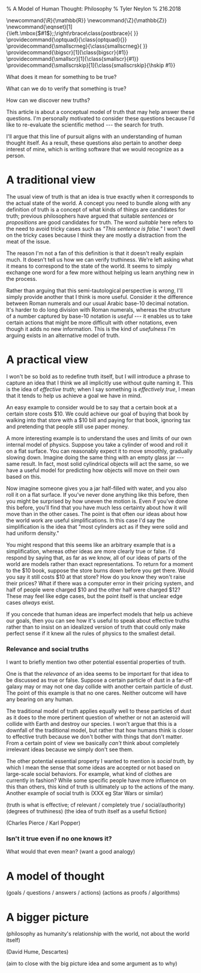 % A Model of Human Thought: Philosophy
% Tyler Neylon
% 216.2018

\newcommand{\R}{\mathbb{R}}
\newcommand{\Z}{\mathbb{Z}}
\newcommand{\eqnset}[1]{\left.\mbox{$#1$}\;\;\right\rbrace\class{postbrace}{ }}
\providecommand{\optquad}{\class{optquad}{}}
\providecommand{\smallscrneg}{\class{smallscrneg}{ }}
\providecommand{\bigscr}[1]{\class{bigscr}{#1}}
\providecommand{\smallscr}[1]{\class{smallscr}{#1}}
\providecommand{\smallscrskip}[1]{\class{smallscrskip}{\hskip #1}}

What does it mean for something to be true?

What can we do to verify that something is true?

How can we discover new truths?

This article is about a conceptual model of truth that may help answer
these questions.
I'm personally motivated to consider these questions because I'd like to
re-evaluate the scientific method --- the search for truth.

I'll argue that this line of pursuit aligns with an understanding of human
thought itself. As a result, these questions also pertain to another deep
interest of mine, which is writing software that we would recognize as a person.

# A traditional view

The usual view of truth is that an idea is true exactly when
it corresponds to the actual state of the world. A concept you
need to bundle along with any definition of truth is a concept
of what kinds of things are candidates for truth; previous
philosophers have argued that suitable *sentences* or
*propositions* are good candidates for truth. The word *suitable*
here refers to the need to avoid tricky cases such as
*"This sentence is false."* I won't dwell on the tricky
cases because I think they are mostly a distraction from
the meat of the issue.

The reason I'm not a fan of this definition is that it
doesn't really explain much. It doesn't tell us how we can
verify truthiness. We're left asking what it means to
correspond to the state of the world. It seems to simply
exchange one word for a few more without helping us
learn anything new in the process.

Rather than arguing that this semi-tautological perspective
is *wrong*, I'll simply provide another that I think is
more useful. Consider it the difference between Roman
numerals and our usual Arabic base-10 decimal notation.
It's harder
to do long division with Roman numerals, whereas
the structure of a number captured by base-10 notation
is *useful* --- it enables us to take certain
actions that might be more difficult with other notations,
even though it adds no new information.
This is the kind of *usefulness* I'm arguing exists
in an alternative model of truth.

# A practical view

I won't be so bold as to redefine truth itself, but I will introduce a
phrase to capture an idea that I think we all implicitly use without
quite naming it. This is the idea of *effective truth*;
when I say something is *effectively true*, I mean that
it tends to help us achieve a goal we have in mind.

An easy example to consider would be to say that a certain book
at a certain store costs $10. We could achieve our goal of buying that
book by walking into that store with a $10 bill and paying for that
book, ignoring tax and pretending that people still use paper money.

A more interesting example is to understand the uses and limits of our
own internal model of physics. Suppose you take a cylinder of wood and roll
it on a flat surface. You can reasonably expect it to move smoothly,
gradually slowing down. Imagine doing the same thing with an empty glass jar ---
same result. In fact, most solid cylindrical objects will act the same, so
we have a useful model for predicting how objects will move on their own based
on this.

Now imagine someone gives you a jar half-filled with water, and you also roll
it on a flat surface. If you've never done anything like this before, then you
might be surprised by how uneven the motion is. Even if you've done this before,
you'll find that you have much less certainty about how it will move than
in the other cases. The point is that often our ideas about how the world work
are useful simplifications. In this case I'd say the simplification is
the idea that "most cylinders act as if they were solid and had uniform
density."

You might respond that this seems like an arbitrary example that is a
simplification, whereas other ideas are more clearly true or false.
I'd respond by saying that, as far as we know, all of our ideas of parts of
the world are models rather than exact representations.
To return for a moment to the $10 book, suppose the store burns down before you
get there. Would you say it still costs $10 at that store? How do you know
they won't raise their prices? What if there was a computer error in their
pricing system, and half of people were charged $10 and the other half were
charged $12? These may feel like edge cases, but the point itself is that
unclear edge cases *always* exist.

If you concede that human ideas are imperfect models that help us achieve our
goals, then you can see how it's useful to speak about effective truths rather
than to insist on an idealized version of truth that could only make perfect
sense if it knew all the rules of physics to the smallest detail.

### Relevance and social truths

I want to briefly mention two other potential essential properties of truth.

One is that the *relevance* of an idea seems to be important for that idea to
be discussed as true or false. Suppose a certain particle of dust in a far-off
galaxy may or may not one day collide with another certain particle of dust. The
point of this example is that no one cares. Neither outcome will have any
bearing on any human.

The traditional model of truth applies equally well to these particles of dust
as it does to the more pertinent question of whether or not an asteroid
will collide with Earth and destroy our species. I won't argue that this is
a downfall of the traditional model, but rather that how humans think is closer
to effective truth because we don't bother with things that don't matter. From
a certain point of view we basically *can't* think about completely irrelevant
ideas because we simply don't see them.

The other potential essential property I wanted to mention is *social truth,*
by which I mean the sense that some ideas are accepted or not based on
large-scale social behaviors. For example, what kind of clothes are currently in
fashion? While some specific people have more influence on this than others,
this kind of truth is ultimately up to the actions of the many.
Another example of social truth is (XXX eg Star Wars or similar)



(truth is what is effective; cf relevant / completely true / social/authority)
(degrees of truthiness)
(the idea of truth itself as a useful fiction)

(Charles Pierce / Karl Popper)

### Isn't it true even if no one knows it?

What would that even mean? (want a good analogy)

# A model of thought

(goals / questions / answers / actions)
(actions as proofs / algorithms)

# A bigger picture

(philosophy as humanity's relationship with the world,
 not about the world itself)

(David Hume, Descartes)

(aim to close with the big picture idea and some argument as to why)






